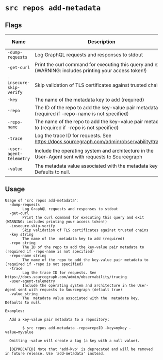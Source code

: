 # `src repos add-metadata`


## Flags

| Name | Description | Default Value |
|------|-------------|---------------|
| `-dump-requests` | Log GraphQL requests and responses to stdout | `false` |
| `-get-curl` | Print the curl command for executing this query and exit (WARNING: includes printing your access token!) | `false` |
| `-insecure-skip-verify` | Skip validation of TLS certificates against trusted chains | `false` |
| `-key` | The name of the  metadata key to add (required) |  |
| `-repo` | The ID of the repo to add the key-value pair metadata to (required if -repo-name is not specified) |  |
| `-repo-name` | The name of the repo to add the key-value pair metadata to (required if -repo is not specified) |  |
| `-trace` | Log the trace ID for requests. See https://docs.sourcegraph.com/admin/observability/tracing | `false` |
| `-user-agent-telemetry` | Include the operating system and architecture in the User-Agent sent with requests to Sourcegraph | `true` |
| `-value` | The  metadata value associated with the  metadata key. Defaults to null. |  |


## Usage

```
Usage of 'src repos add-metadata':
  -dump-requests
    	Log GraphQL requests and responses to stdout
  -get-curl
    	Print the curl command for executing this query and exit (WARNING: includes printing your access token!)
  -insecure-skip-verify
    	Skip validation of TLS certificates against trusted chains
  -key string
    	The name of the  metadata key to add (required)
  -repo string
    	The ID of the repo to add the key-value pair metadata to (required if -repo-name is not specified)
  -repo-name string
    	The name of the repo to add the key-value pair metadata to (required if -repo is not specified)
  -trace
    	Log the trace ID for requests. See https://docs.sourcegraph.com/admin/observability/tracing
  -user-agent-telemetry
    	Include the operating system and architecture in the User-Agent sent with requests to Sourcegraph (default true)
  -value string
    	The  metadata value associated with the  metadata key. Defaults to null.

Examples:

  Add a key-value pair metadata to a repository:

    	$ src repos add-metadata -repo=repoID -key=mykey -value=myvalue

  Omitting -value will create a tag (a key with a null value).

  [DEPRECATED] Note that 'add-kvp' is deprecated and will be removed in future release. Use 'add-metadata' instead.


```
	
